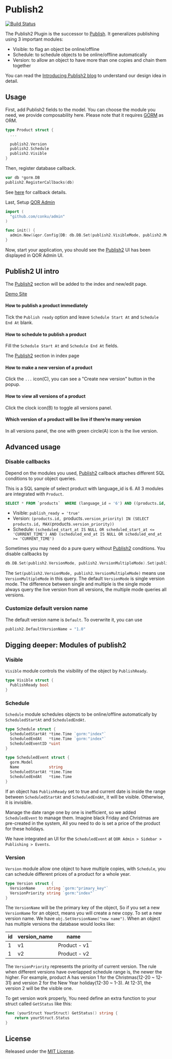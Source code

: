 # Publish2

[![Build Status](https://travis-ci.com/qor/publish2.svg?branch=master)](https://travis-ci.com/qor/publish2)

The Publish2 Plugin is the successor to [Publish](https://github.com/conku/publish). It generalizes publishing using 3 important modules:

- Visible: to flag an object be online/offline
- Schedule: to schedule objects to be online/offline automatically
- Version: to allow an object to have more than one copies and chain them together

You can read the [Introducing Publish2 blog](http://getqor.com/en/blogs/article/title=introducing-publish2) to understand our design idea in detail.

## Usage

First, add Publish2 fields to the model. You can choose the module you need, we provide composability here. Please note that it requires [GORM](https://github.com/conku/gorm) as ORM.

```go
type Product struct {
  ...

  publish2.Version
  publish2.Schedule
  publish2.Visible
}
```

Then, register database callback.

```go
var db *gorm.DB
publish2.RegisterCallbacks(db)
```

See [here](#disable-callbacks) for callback details.

Last, Setup [QOR Admin](http://github.com/conku/admin)

```go
import (
  "github.com/conku/admin"
)

func init() {
  admin.New(&qor.Config{DB: db.DB.Set(publish2.VisibleMode, publish2.ModeOff).Set(publish2.ScheduleMode, publish2.ModeOff)})
}
```

Now, start your application, you should see the [Publish2](https://github.com/conku/publish2) UI has been displayed in QOR Admin UI.

## Publish2 UI intro

The [Publish2](https://github.com/conku/publish2) section will be added to the index and new/edit page.

[Demo Site](http://demo.getqor.com/admin/products)

#### How to publish a product immediately

Tick the `Publish ready` option and leave `Schedule Start At` and `Schedule End At` blank.

#### How to schedule to publish a product

Fill the `Schedule Start At` and `Schedule End At` fields.

The [Publish2](https://github.com/conku/publish2) section in index page

#### How to make a new version of a product

Click the `...` icon(C), you can see a "Create new version" button in the popup.

#### How to view all versions of a product

Click the clock icon(B) to toggle all versions panel.

#### Which version of a product will be live if there’re many version

In all versions panel, the one with green circle(A) icon is the live version.

## Advanced usage

### <a name="disable-callbacks"></a> Disable callbacks

Depend on the modules you used, [Publish2](https://github.com/conku/publish2) callback attaches different SQL conditions to your object queries.

This is a SQL sample of select product with language_id is 6. All 3 modules are integrated with `Product`.

```sql
SELECT * FROM `products`  WHERE (language_id = '6') AND ((products.id, `products`.version_priority) IN (SELECT products.id, MAX(`products`.version_priority) FROM `products` WHERE (scheduled_start_at IS NULL OR scheduled_start_at <= '2017-02-13 02:04:09') AND (scheduled_end_at IS NULL OR scheduled_end_at >= '2017-02-13 02:04:09') AND publish_ready = 'true' AND deleted_at = 0 GROUP BY products.id))) ORDER BY `products`.`id`, `products`.version_priority DESC
```

- Visible: `publish_ready = 'true'`
- Version: `(products.id, `products`.version_priority) IN (SELECT products.id, MAX(`products`.version_priority))`
- Schedule: `(scheduled_start_at IS NULL OR scheduled_start_at <= 'CURRENT_TIME') AND (scheduled_end_at IS NULL OR scheduled_end_at >= 'CURRENT_TIME')`

Sometimes you may need do a pure query without [Publish2](https://github.com/conku/publish2) conditions. You disable callbacks by

```go
db.DB.Set(publish2.VersionMode, publish2.VersionMultipleMode).Set(publish2.VisibleMode, publish2.ModeOff).Set(publish2.ScheduleMode, publish2.ModeOff)
```

The `Set(publish2.VersionMode, publish2.VersionMultipleMode)` means use `VersionMultipleMode` in this query. The default `VersionMode` is single version mode. The difference between single and multiple is the single mode always query the live version from all versions, the multiple mode queries all versions.

### Customize default version name

The default version name is `Default`. To overwrite it, you can use

```go
publish2.DefaultVersionName = "1.0"
```

## Digging deeper: Modules of publish2

### Visible

`Visible` module controls the visibility of the object by `PublishReady`.

```go
type Visible struct {
  PublishReady bool
}
```

### Schedule

`Schedule` module schedules objects to be online/offline automatically by `ScheduledStartAt` and `ScheduledEndAt`.

```go
type Schedule struct {
  ScheduledStartAt *time.Time `gorm:"index"`
  ScheduledEndAt   *time.Time `gorm:"index"`
  ScheduledEventID *uint
}

type ScheduledEvent struct {
  gorm.Model
  Name             string
  ScheduledStartAt *time.Time
  ScheduledEndAt   *time.Time
}
```

If an object has `PublishReady` set to true and current date is inside the range between `ScheduledStartAt` and `ScheduledEndAt`, it will be visible. Otherwise, it is invisible.

Manage the date range one by one is inefficient, so we added `ScheduledEvent` to manage them. Imagine black Friday and Christmas are pre-created in the system, All you need to do is set a price of the product for these holidays.

We have integrated an UI for the `ScheduledEvent` at `QOR Admin > Sidebar > Publishing > Events`.

### Version

`Version` module allow one object to have multiple copies, with `Schedule`, you can schedule different prices of a product for a whole year.

```go
type Version struct {
  VersionName     string `gorm:"primary_key"`
  VersionPriority string `gorm:"index"`
}
```

The `VersionName` will be the primary key of the object, So if you set a new `VersionName` for an object, means you will create a new copy. To set a new version name. We have `obj.SetVersionName("new name")`. When an object has multiple versions the database would looks like:

| id  | version_name | name         |
| --- | ------------ | ------------ |
| 1   | v1           | Product - v1 |
| 1   | v2           | Product - v2 |

The `VersionPriority` represents the priority of current version. The rule when different versions have overlapped schedule range is, the newer the higher. For example, product A has version 1 for the Christmas(12-20 ~ 12-31) and version 2 for the New Year holiday(12-30 ~ 1-3). At 12-31, the version 2 will be the visible one.

To get version work properly, You need define an extra function to your struct called `GetStatus` like this:

```go
func (yourStruct YourStruct) GetStatus() string {
	return yourStruct.Status
}
```

## License

Released under the [MIT License](http://opensource.org/licenses/MIT).
